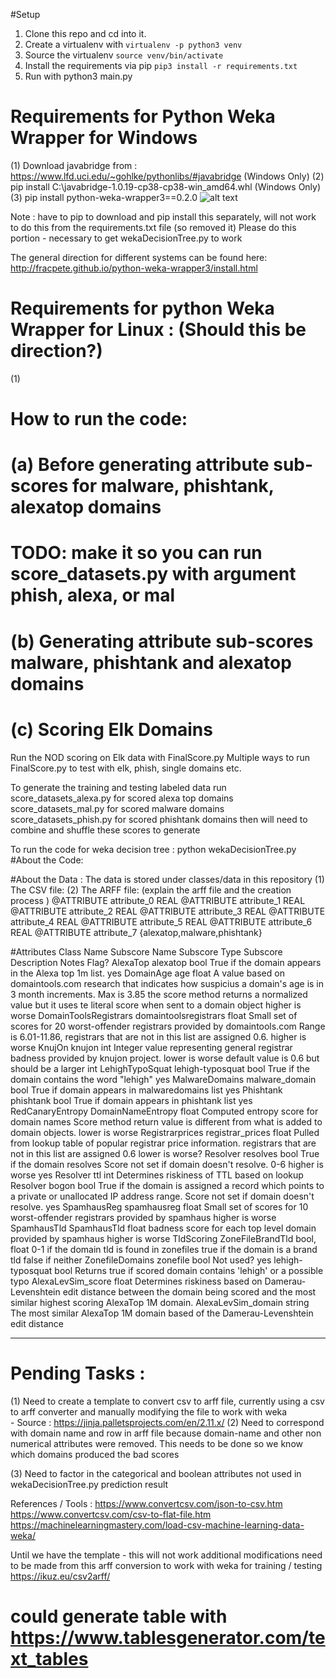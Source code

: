 #Setup
1. Clone this repo and cd into it. 
2. Create a virtualenv with `virtualenv -p python3 venv`
3. Source the virtualenv `source venv/bin/activate`
4. Install the requirements via pip `pip3 install -r requirements.txt`
5. Run with python3 main.py


# Requirements for Python Weka Wrapper for Windows 
(1) Download javabridge from : https://www.lfd.uci.edu/~gohlke/pythonlibs/#javabridge (Windows Only)
(2) pip install C:\javabridge-1.0.19-cp38-cp38-win_amd64.whl (Windows Only)
(3) pip install python-weka-wrapper3==0.2.0 
![alt text](https://gogs.cc.lehigh.edu/infosec/nod/src/working/Images/Windows-Python-Weka.png?raw=true)

Note : have to pip to download and pip install this separately, 
will not work to do this from the requirements.txt file (so removed it)
Please do this portion - necessary to get wekaDecisionTree.py to work


The general direction for different systems can be found here: 
http://fracpete.github.io/python-weka-wrapper3/install.html

# Requirements for python Weka Wrapper for Linux : (Should this be direction?)
(1)

# How to run the code:
# (a) Before generating attribute sub-scores for malware, phishtank, alexatop domains
# TODO: make it so you can run score_datasets.py with argument phish, alexa, or mal

# (b) Generating attribute sub-scores malware, phishtank and alexatop domains 

# (c) Scoring Elk Domains  
Run the NOD scoring on Elk data with FinalScore.py
Multiple ways to run FinalScore.py to test with elk, phish, single domains etc.


To generate the training and testing labeled data run 
score_datasets_alexa.py for scored alexa top domains
score_datasets_mal.py for scored malware domains 
score_datasets_phish.py for scored phishtank domains 
then will need to combine and shuffle these scores to generate 

To run the code for weka decision tree : python wekaDecisionTree.py 
#About the Code: 

#About the Data : 
The data is stored under classes/data in this repository 
(1) The CSV file: 
(2) The ARFF file: (explain the arff file and the creation process )
@ATTRIBUTE attribute_0 REAL
@ATTRIBUTE attribute_1 REAL
@ATTRIBUTE attribute_2 REAL
@ATTRIBUTE attribute_3 REAL
@ATTRIBUTE attribute_4 REAL
@ATTRIBUTE attribute_5 REAL
@ATTRIBUTE attribute_6 REAL
@ATTRIBUTE attribute_7 {alexatop,malware,phishtank}


#Attributes
Class Name            Subscore Name         Subscore Type Subscore Description                                                                                                                                     Notes                                                                                                                               Flag?
AlexaTop              alexatop              bool          True if the domain appears in the Alexa top 1m list.                                                                                                                                                                                                                                         yes
DomainAge             age                   float         A value based on domaintools.com research that indicates how suspicius a domain's age is in 3 month increments.                                          Max is 3.85  the score method returns a normalized value but it uses te literal score when sent to a domain object  higher is worse
DomainToolsRegistrars domaintoolsregistrars float         Small set of scores for 20 worst-offender registrars provided by domaintools.com                                                                         Range is 6.01-11.86, registrars that are not in this list are assigned 0.6.  higher is worse
KnujOn                knujon                int           Integer value representing general registrar badness provided by knujon project.                                                                         lower is worse  default value is 0.6 but should be a larger int
LehighTypoSquat       lehigh-typosquat      bool          True if the domain contains the word "lehigh"                                                                                                                                                                                                                                                yes
MalwareDomains        malware_domain        bool          True if domain appears in malwaredomains list                                                                                                                                                                                                                                                yes
Phishtank             phishtank             bool          True if domain appears in phishtank list                                                                                                                                                                                                                                                     yes
RedCanaryEntropy      DomainNameEntropy     float         Computed entropy score for domain names                                                                                                                  Score method return value is different from what is added to domain objects.   lower is worse
Registrarprices       registrar_prices      float         Pulled from lookup table of popular registrar price information.                                                                                         registrars that are not in this list are assigned 0.6 lower is worse?
Resolver              resolves              bool          True if the domain resolves                                                                                                                              Score not set if domain doesn't resolve.  0-6  higher is worse                                                                      yes
Resolver              ttl                   int           Determines riskiness of TTL based on lookup
Resolver              bogon                 bool          True if the domain is assigned a record which points to a private or unallocated IP address range.                                                       Score not set if domain doesn't resolve.                                                                                            yes
SpamhausReg           spamhausreg           float         Small set of scores for 10 worst-offender registrars provided by spamhaus                                                                                higher is worse
SpamhausTld           SpamhausTld           float         badness score for each top level domain provided by spamhaus                                                                                             higher is worse
TldScoring            ZoneFileBrandTld      bool, float   0-1 if the domain tld is found in zonefiles true if the domain is a brand tld false if neither
ZonefileDomains       zonefile              bool                                                                                                                                                                   Not used?                                                                                                                           yes
                      lehigh-typosquat      bool          Returns true if scored domain contains 'lehigh' or a possible typo
                      AlexaLevSim_score     float         Determines riskiness based on Damerau-Levenshtein edit distance between the domain being scored and the most similar highest scoring AlexaTop 1M domain.
                      AlexaLevSim_domain    string        The most similar AlexaTop 1M domain based of the Damerau-Levenshtein edit distance
****


# Pending Tasks : 
(1) Need to create a template to convert csv to arff file, currently using a csv to arff converter and manually modifying the file to work with weka  
    - Source : https://jinja.palletsprojects.com/en/2.11.x/
(2) Need to correspond with domain name and row in arff file because domain-name and other non numerical attributes were
removed. This needs to be done so we know which domains produced the bad scores 

(3) Need to factor in the categorical and boolean attributes not used in wekaDecisionTree.py prediction result



References / Tools : 
https://www.convertcsv.com/json-to-csv.htm
https://www.convertcsv.com/csv-to-flat-file.htm
https://machinelearningmastery.com/load-csv-machine-learning-data-weka/ 

Until we have the template - this will not work additional
modifications need to be made from this arff conversion to 
work with weka for training / testing 
https://ikuz.eu/csv2arff/

# could generate table with https://www.tablesgenerator.com/text_tables
